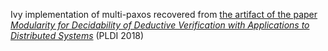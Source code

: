 Ivy implementation of multi-paxos recovered from [the artifact of the paper *Modularity for Decidability of Deductive Verification with Applications to Distributed Systems*](https://zenodo.org/records/2577103#.XHbbElwzZhE) (PLDI 2018)

